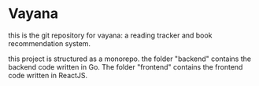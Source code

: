 # Vayana

this is the git repository for vayana: a reading tracker and book recommendation system.

this project is structured as a monorepo. the folder "backend" contains the backend code written in Go. The folder "frontend" contains the frontend code written in ReactJS.

